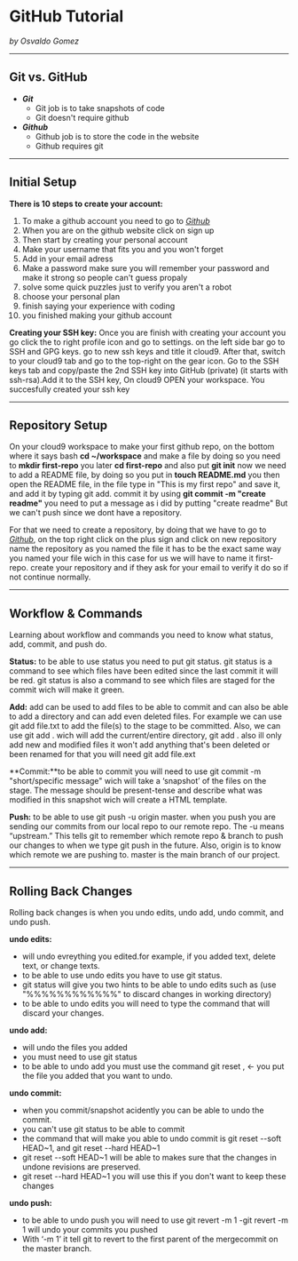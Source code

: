 # GitHub Tutorial

_by Osvaldo Gomez_

---
## Git vs. GitHub
- *__Git__*
  - Git job is to take snapshots of code  
  - Git doesn't require github
- _**Github**_  
  - Github job is to store the code in the website  
  - Github requires git

---
## Initial Setup

**There is 10 steps to create your account:** 
1. To make a github account you need to go to [_Github_](https://github.com/)  
2. When you are on the github website click on sign up  
3. Then start by creating your personal account
4. Make your username that fits you and you won't forget
5. Add in your email adress
6. Make a password make sure you will remember your password and make it strong so people can't guess propaly 
7. solve some quick puzzles just to verify you aren't a robot 
8. choose your personal plan
9. finish saying your experience with coding
10. you finished making your github account  
 
**Creating your SSH key:**
Once you are finish with creating your account you go click the to right profile icon and go to settings. on the left side bar go to SSH and GPG keys. go to new ssh keys and title it cloud9. After that, switch to your cloud9 tab and go to the top-right on the gear icon. Go to the SSH keys tab and copy/paste the 2nd SSH key into GitHub (private) (it starts with ssh-rsa).Add it to the SSH key, On cloud9 OPEN your workspace. You succesfully created your ssh key


---
## Repository Setup

On your cloud9 workspace to make your first github repo, on the bottom where it says bash **cd ~/workspace** and make a file by doing so you need to **mkdir first-repo** you later **cd first-repo** and also put **git init** now we need to add a README file, by doing so you put in **touch README.md** you then open the README file, in the file type in "This is my first repo" and save it, and add it by typing git add. commit it by using **git commit -m "create readme"** you need to put a message as i did by putting "create readme" But we can't push since we dont have a repository.

For that we need to create a repository, by doing that we have to go to [_Github_](https://github.com/), on the top right click on the plus sign and click on new repository name the repository as you named the file it has to be the exact same way you named your file wich in this case for us we will have to name it first-repo. create your repository and if they ask for your email to verify it do so if not continue normally.

---
## Workflow & Commands

Learning about workflow and commands you need to know what status, add, commit, and push do.

**Status:** to be able to use status you need to put git status. git status is a command to see which files have been edited since the last commit it will be red. git status is also a command to see which files are staged for the commit wich will make it green.


**Add:** add can be used to add files to be able to commit and can also be able to add a directory and can add even deleted files. For example we can use git add file.txt to add the file(s) to the stage to be committed. Also, we can use git add . wich will add the current/entire directory, git add . also ill only add new and modified files it won't add anything that's been deleted or been renamed for that you will need git add file.ext

**Commit:**to be able to commit you will need to use git commit -m "short/specific message" wich will take a ‘snapshot’ of the files on the stage. The message should be present-tense and describe what was modified in this snapshot wich will create a HTML template.

**Push:** to be able to use git push -u origin master. when you push you are sending our commits from our local repo to our remote repo. The -u means “upstream.” This tells git to remember which remote repo & branch to push our changes to when we type git push in the future. Also, origin is to know which remote we are pushing to. master is the main branch of our project.

---
## Rolling Back Changes

Rolling back changes is when you undo edits, undo add, undo commit, and undo push.

**undo edits:**
- will undo evreything you edited.for example, if you added text, delete text, or change texts.
- to be able to use undo edits you have to use git status.
- git status will give you two hints to be able to undo edits such as (use "%%%%%%%%%%%%" to discard changes in working directory) 
- to be able to undo edits you will need to type the command that will discard your changes.

**undo add:**
- will undo the files you added
- you must need to use git status 
- to be able to undo add you must use the command git reset <file>, <- you put the file you added that you want to undo.

**undo commit:**
- when you commit/snapshot acidently you can be able to undo the commit.
- you can't use git status to be able to commit
- the command that will make you able to undo commit is git reset --soft HEAD~1, and git reset --hard HEAD~1
- git reset --soft HEAD~1 will be able to makes sure that the changes in undone revisions are preserved.
- git reset --hard HEAD~1 you will use this if you don't want to keep these changes

**undo push:**
- to be able to undo push you will need to use git revert -m 1 <merge-commit>
-git revert -m 1 <merge-commit> will undo your commits you pushed 
- With ‘-m 1’ it tell git to revert to the first parent of the mergecommit on the master branch.